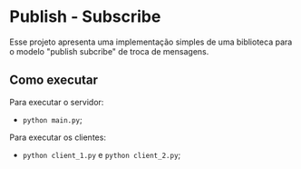 # Publish - Subscribe

Esse projeto apresenta uma implementação simples de uma biblioteca para o
modelo "publish subcribe" de troca de mensagens.

## Como executar

Para executar o servidor:

* `python main.py`;

Para executar os clientes:

* `python client_1.py` e `python client_2.py`;
